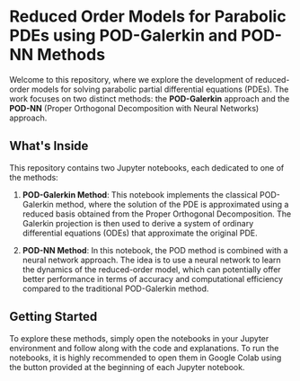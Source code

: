 # Reduced Order Models for Parabolic PDEs using POD-Galerkin and POD-NN Methods

Welcome to this repository, where we explore the development of reduced-order models for solving parabolic partial differential equations (PDEs). The work focuses on two distinct methods: the **POD-Galerkin** approach and the **POD-NN** (Proper Orthogonal Decomposition with Neural Networks) approach.

## What's Inside

This repository contains two Jupyter notebooks, each dedicated to one of the methods:

1. **POD-Galerkin Method**: This notebook implements the classical POD-Galerkin method, where the solution of the PDE is approximated using a reduced basis obtained from the Proper Orthogonal Decomposition. The Galerkin projection is then used to derive a system of ordinary differential equations (ODEs) that approximate the original PDE.

2. **POD-NN Method**: In this notebook, the POD method is combined with a neural network approach. The idea is to use a neural network to learn the dynamics of the reduced-order model, which can potentially offer better performance in terms of accuracy and computational efficiency compared to the traditional POD-Galerkin method.

## Getting Started

To explore these methods, simply open the notebooks in your Jupyter environment and follow along with the code and explanations. To run the notebooks, it is highly recommended to open them in Google Colab using the button provided at the beginning of each Jupyter notebook.
